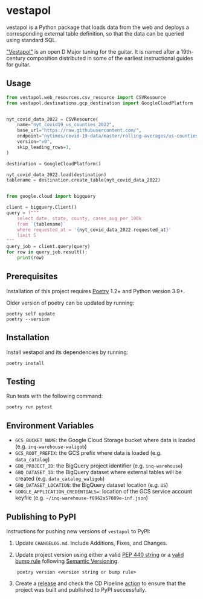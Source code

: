 # vestapol

vestapol is a Python package that loads data from the web and deploys a corresponding external table definition, so that the data can be queried using standard SQL.

["Vestapol"](https://www.youtube.com/watch?v=SKQG-JGyn7U) is an open D Major tuning for the guitar. It is named after a 19th-century composition distributed in some of the earliest instructional guides for guitar.

## Usage

```python
from vestapol.web_resources.csv_resource import CSVResource
from vestapol.destinations.gcp_destination import GoogleCloudPlatform


nyt_covid_data_2022 = CSVResource(
    name="nyt_covid19_us_counties_2022",
    base_url="https://raw.githubusercontent.com/",
    endpoint="nytimes/covid-19-data/master/rolling-averages/us-counties-2022.csv",
    version="v0",
    skip_leading_rows=1,
)

destination = GoogleCloudPlatform()

nyt_covid_data_2022.load(destination)
tablename = destination.create_table(nyt_covid_data_2022)


from google.cloud import bigquery

client = bigquery.Client()
query = f"""
    select date, state, county, cases_avg_per_100k
    from `{tablename}`
    where requested_at = '{nyt_covid_data_2022.requested_at}'
    limit 5
"""
query_job = client.query(query)
for row in query_job.result():
    print(row)
```


## Prerequisites

Installation of this project requires [Poetry](https://python-poetry.org/docs/) 1.2+ and Python version 3.9+.

Older version of poetry can be updated by running:
```shell
poetry self update
poetry --version
```

## Installation

Install vestapol and its dependencies by running:

```shell
poetry install
```

## Testing

Run tests with the following command:

```shell
poetry run pytest
```

## Environment Variables

- `GCS_BUCKET_NAME`: the Google Cloud Storage bucket where data is loaded (e.g. `inq-warehouse-waligob`)
- `GCS_ROOT_PREFIX`: the GCS prefix where data is loaded (e.g. `data_catalog`)
- `GBQ_PROJECT_ID`: the BigQuery project identifier (e.g. `inq-warehouse`)
- `GBQ_DATASET_ID`: the BigQuery dataset where external tables will be created (e.g. `data_catalog_waligob`)
- `GBQ_DATASET_LOCATION`: the BigQuery dataset location (e.g. `US`)
- `GOOGLE_APPLICATION_CREDENTIALS=`: location of the GCS service account keyfile (e.g. `~/inq-warehouse-f0962a57089e-inf.json`)


## Publishing to PyPI

Instructions for pushing new versions of `vestapol` to PyPI:

1. Update `CHANGELOG.md`. Include Additions, Fixes, and Changes.

2. Update project version using either a valid [PEP 440 string](https://peps.python.org/pep-0440/) or a [valid bump rule](https://python-poetry.org/docs/cli/#version) following [Semantic Versioning](http://semver.org/).

```shell
    poetry version <version string or bump rule>
```

3. Create a [release](https://docs.github.com/en/repositories/releasing-projects-on-github/managing-releases-in-a-repository#creating-a-release) and check the CD Pipeline [action](https://github.com/phillymedia/vestapol/actions/workflows/release.yml) to ensure that the project was built and published to PyPI successfully.
